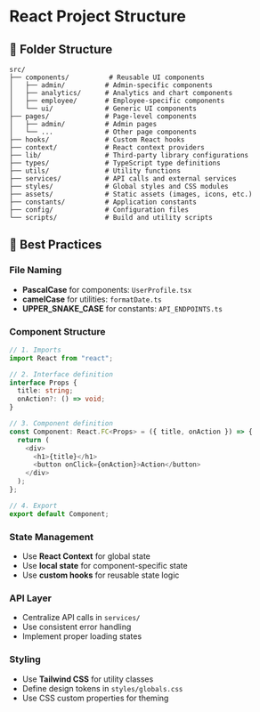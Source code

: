 # React Project Structure

## 📁 Folder Structure

```
src/
├── components/          # Reusable UI components
│   ├── admin/          # Admin-specific components
│   ├── analytics/      # Analytics and chart components
│   ├── employee/       # Employee-specific components
│   └── ui/             # Generic UI components
├── pages/              # Page-level components
│   ├── admin/          # Admin pages
│   └── ...             # Other page components
├── hooks/              # Custom React hooks
├── context/            # React context providers
├── lib/                # Third-party library configurations
├── types/              # TypeScript type definitions
├── utils/              # Utility functions
├── services/           # API calls and external services
├── styles/             # Global styles and CSS modules
├── assets/             # Static assets (images, icons, etc.)
├── constants/          # Application constants
├── config/             # Configuration files
└── scripts/            # Build and utility scripts
```

## 🎯 Best Practices

### File Naming

- **PascalCase** for components: `UserProfile.tsx`
- **camelCase** for utilities: `formatDate.ts`
- **UPPER_SNAKE_CASE** for constants: `API_ENDPOINTS.ts`

### Component Structure

```typescript
// 1. Imports
import React from "react";

// 2. Interface definition
interface Props {
  title: string;
  onAction?: () => void;
}

// 3. Component definition
const Component: React.FC<Props> = ({ title, onAction }) => {
  return (
    <div>
      <h1>{title}</h1>
      <button onClick={onAction}>Action</button>
    </div>
  );
};

// 4. Export
export default Component;
```

### State Management

- Use **React Context** for global state
- Use **local state** for component-specific state
- Use **custom hooks** for reusable state logic

### API Layer

- Centralize API calls in `services/`
- Use consistent error handling
- Implement proper loading states

### Styling

- Use **Tailwind CSS** for utility classes
- Define design tokens in `styles/globals.css`
- Use CSS custom properties for theming
